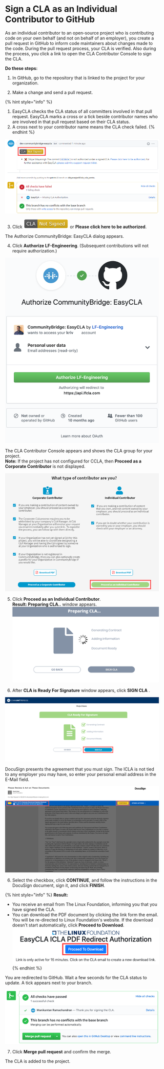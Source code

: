 # Sign a CLA as an Individual Contributor to GitHub

As an individual contributor to an open-source project who is contributing code on your own behalf \(and not on behalf of an employer\), you create a pull request in GitHub to inform code maintainers about changes made to the code. During the pull request process, your CLA is verified. Also during the process, you click a link to open the CLA Contributor Console to sign the CLA.

**Do these steps:**

1. In GitHub, go to the repository that is linked to the project for your organization.

2. Make a change and send a pull request.

{% hint style="info" %}
1. EasyCLA checks the CLA status of all committers involved in that pull request. EasyCLA marks a cross or a tick beside contributor names who are involved in that pull request based on their CLA status.
2. A cross next to your contributor name means the CLA check failed.
{% endhint %}

![CLA check failed](../../../.gitbook/assets/cla-not-signed.png)

3. Click ![](../../../.gitbook/assets/cla-not-signed-button.png)  or **Please click here to be authorized**.

The Authorize CommunityBridge: EasyCLA dialog appears.

4. Click **Authorize LF-Engineering**. \(Subsequent contributions will not require authorization.\)

​![Authorize CommunityBridge: EasyCLA](../../../.gitbook/assets/cla-authorize-easycla%20%281%29.png)​

The CLA Contributor Console appears and shows the CLA group for your project.  
**Note:** If the project has not configured for CCLA, then **Proceed as a** **Corporate Contributor** is not displayed.

![CLA ICLA Flow](../../../.gitbook/assets/cla-icla-flow.png)

5. Click **Proceed as an Individual Contributor**.  
**Result: Preparing CLA..** window appears.  
 ![](../../../.gitbook/assets/preparing-cla.png) 

 6. After **CLA is Ready For Signature** window appears, click **SIGN CLA** .

![](../../../.gitbook/assets/sign-cla-individual-cla-flow.png)

DocuSign presents the agreement that you must sign. The ICLA is not tied to any employer you may have, so enter your personal email address in the E-Mail field.

![DocuSign](../../../.gitbook/assets/docusign-icla-flow.png)

6. Select the checkbox, click **CONTINUE**,  and follow the instructions in the DocuSign document, sign it, and click **FINISH**.

{% hint style="info" %}
**Result:**

* You receive an email from The Linux Foundation, informing you that you have signed the CLA. 
* You can download the PDF document by clicking the link form the email. You will be re-directed to Linux Foundation's website. If the download doesn't start automatically, click **Proceed to Download**. ![](../../../.gitbook/assets/proceed-to-download-icla.png) 
{% endhint %}

You are redirected to GitHub. Wait a few seconds for the CLA status to update. A tick appears next to your branch.

![GitHub Individual Contributor Pass](../../../.gitbook/assets/cla-github-individual-contributor-pass.png)

7. Click **Merge pull request** and confirm the merge.

The CLA is added to the project.

